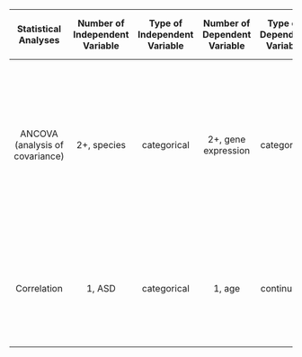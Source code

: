 
| Statistical Analyses | Number of  Independent Variable | Type of Independent Variable | Number of Dependent Variable | Type of Dependent Variable | Number of Control Variable | Type of Control Variable | Question answered by the Statistic | H0 | p vaule|Link to Paper |
|:-------------:|:---------:|:-----------:|:---------:|:-----------:|:----------:|:--------:|:------------------:|:-------:|:----------:|:-------:|
|ANCOVA (analysis of covariance)| 2+, species | categorical| 2+, gene expression  | categorical |1, age| continuous      | Is ASD associated with an excess of certain human-specific gene expressions during the cortical development?| The proportion of developmental gene expression profiles specific to humans is equal or less the proportion of expression of non-human primates (in the control group)|P < 0.01  | http://journals.plos.org/plosbiology/article?id=10.1371/journal.pbio.1002558| 
|Correlation|1, ASD|categorical|1, age|continuous|NA|NA|Whether disease and control groups have different curves of age-dependent expression changes?|The age-related gene expressions are less likely affecting the disease groups rather than affecting the control group.|P < 0.078|Disruption of an Evolutionarily Novel Synaptic Expression Pattern in Autism|

